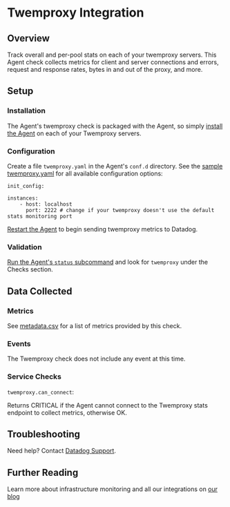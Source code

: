 # Twemproxy Integration

## Overview

Track overall and per-pool stats on each of your twemproxy servers. This Agent check collects metrics for client and server connections and errors, request and response rates, bytes in and out of the proxy, and more.

## Setup
### Installation

The Agent's twemproxy check is packaged with the Agent, so simply [install the Agent][1] on each of your Twemproxy servers.

### Configuration

Create a file `twemproxy.yaml` in the Agent's `conf.d` directory. See the [sample twemproxy.yaml][2] for all available configuration options:

```
init_config:

instances:
    - host: localhost
      port: 2222 # change if your twemproxy doesn't use the default stats monitoring port
```

[Restart the Agent][3] to begin sending twemproxy metrics to Datadog.

### Validation

[Run the Agent's `status` subcommand][4] and look for `twemproxy` under the Checks section.

## Data Collected
### Metrics

See [metadata.csv][5] for a list of metrics provided by this check.

### Events
The Twemproxy check does not include any event at this time.

### Service Checks

`twemproxy.can_connect`:

Returns CRITICAL if the Agent cannot connect to the Twemproxy stats endpoint to collect metrics, otherwise OK.

## Troubleshooting
Need help? Contact [Datadog Support][6].

## Further Reading
Learn more about infrastructure monitoring and all our integrations on [our blog][7]


[1]: https://app.datadoghq.com/account/settings#agent
[2]: https://github.com/DataDog/integrations-core/blob/master/twemproxy/conf.yaml.example
[3]: https://docs.datadoghq.com/agent/faq/agent-commands/#start-stop-restart-the-agent
[4]: https://docs.datadoghq.com/agent/faq/agent-commands/#agent-status-and-information
[5]: https://github.com/DataDog/integrations-core/blob/master/twemproxy/metadata.csv
[6]: http://docs.datadoghq.com/help/
[7]: https://www.datadoghq.com/blog/
